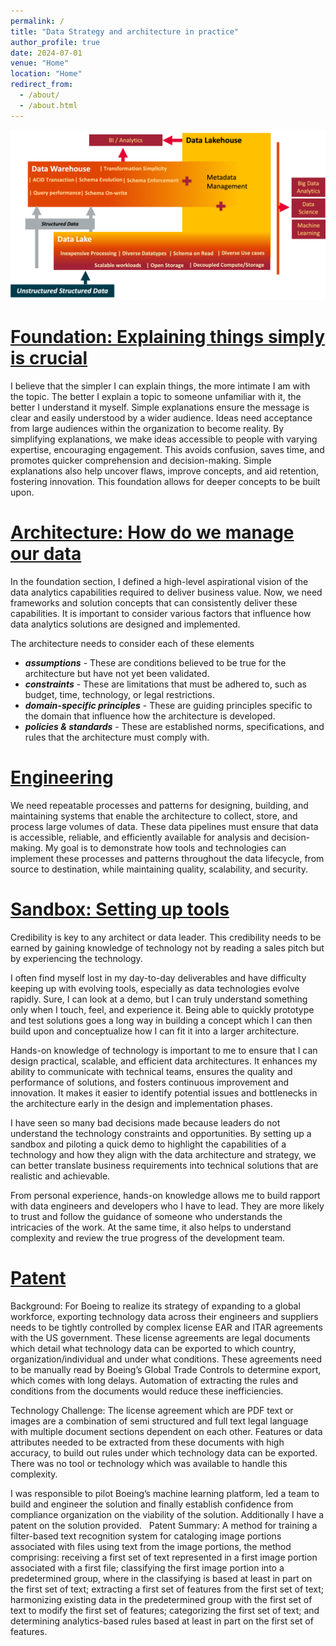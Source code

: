 ```yaml
---
permalink: /
title: "Data Strategy and architecture in practice"
author_profile: true
date: 2024-07-01
venue: "Home"
location: "Home"
redirect_from: 
  - /about/
  - /about.html
---
```


<img src='/images/portfolio/DataArchitectures.png'>

# [Foundation: Explaining things simply is crucial](https://nuneskris.github.io/portfolio/)
I believe that the simpler I can explain things, the more intimate I am with the topic. The better I explain a topic to someone unfamiliar with it, the better I understand it myself. Simple explanations ensure the message is clear and easily understood by a wider audience. Ideas need acceptance from large audiences within the organization to become reality. By simplifying explanations, we make ideas accessible to people with varying expertise, encouraging engagement. This avoids confusion, saves time, and promotes quicker comprehension and decision-making. Simple explanations also help uncover flaws, improve concepts, and aid retention, fostering innovation. This foundation allows for deeper concepts to be built upon.

# [Architecture: How do we manage our data](https://nuneskris.github.io/publications/)
In the foundation section, I defined a high-level aspirational vision of the data analytics capabilities required to deliver business value. Now, we need frameworks and solution concepts that can consistently deliver these capabilities. It is important to consider various factors that influence how data analytics solutions are designed and implemented.

The architecture needs to consider each of these elements
* ***assumptions*** - These are conditions believed to be true for the architecture but have not yet been validated.
* ***constraints*** - These are limitations that must be adhered to, such as budget, time, technology, or legal restrictions.
* ***domain-specific principles*** - These are guiding principles specific to the domain that influence how the architecture is developed.
* ***policies & standards*** - These are established norms, specifications, and rules that the architecture must comply with.


# [Engineering](https://nuneskris.github.io/talks/)

We need repeatable processes and patterns for designing, building, and maintaining systems that enable the architecture to collect, store, and process large volumes of data. These data pipelines must ensure that data is accessible, reliable, and efficiently available for analysis and decision-making. My goal is to demonstrate how tools and technologies can implement these processes and patterns throughout the data lifecycle, from source to destination, while maintaining quality, scalability, and security.

# [Sandbox: Setting up tools](https://nuneskris.github.io/teaching/)

Credibility is key to any architect or data leader. This credibility needs to be earned by gaining knowledge of technology not by reading a sales pitch but by experiencing the technology. 

I often find myself lost in my day-to-day deliverables and have difficulty keeping up with evolving tools, especially as data technologies evolve rapidly. 
Sure, I can look at a demo, but I can truly understand something only when I touch, feel, and experience it. 
Being able to quickly prototype and test solutions goes a long way in building a concept which I can then build upon and conceptualize how I can fit it into a larger architecture.

Hands-on knowledge of technology is important to me to ensure that I can design practical, scalable, and efficient data architectures. 
It enhances my ability to communicate with technical teams, ensures the quality and performance of solutions, and fosters continuous improvement and innovation. 
It makes it easier to identify potential issues and bottlenecks in the architecture early in the design and implementation phases.

I have seen so many bad decisions made because leaders do not understand the technology constraints and opportunities. 
By setting up a sandbox and piloting a quick demo to highlight the capabilities of a technology and how they align with the data architecture and strategy, we can better translate business requirements into technical solutions that are realistic and achievable.

From personal experience, hands-on knowledge allows me to build rapport with data engineers and developers who I have to lead. 
They are more likely to trust and follow the guidance of someone who understands the intricacies of the work. 
At the same time, it also helps to understand complexity and review the true progress of the development team.

# [Patent](https://github.com/nuneskris/nuneskris.github.io/blob/b94aa8beb985c6af1799b7cae283f66870a9ffd4/files/Patent%20Public%20Search%20%7C%20USPTO.pdf)

Background: For Boeing to realize its strategy of expanding to a global workforce, exporting technology data across their engineers and suppliers needs to be tightly controlled by complex license EAR and ITAR agreements with the US government. These license agreements are legal documents which detail what technology data can be exported to which country, organization/individual and under what conditions. These agreements need to be manually read by Boeing’s Global Trade Controls to determine export, which comes with long delays. Automation of extracting the rules and conditions from the documents would reduce these inefficiencies.
 

Technology Challenge: The license agreement which are PDF text or images are a combination of semi structured and full text legal language with multiple document sections dependent on each other. Features or data attributes needed to be extracted from these documents with high accuracy, to build out rules under which technology data can be exported. There was no tool or technology which was available to handle this complexity.

I was responsible to pilot Boeing’s machine learning platform, led a team to build and engineer the solution and finally establish confidence from compliance organization on the viability of the solution. Additionally I have a patent on the solution provided.
 
Patent Summary: A method for training a filter-based text recognition system for cataloging image portions associated with files using text from the image portions, the method comprising: receiving a first set of text represented in a first image portion associated with a first file; classifying the first image portion into a predetermined group, where in the classifying is based at least in part on the first set of text; extracting a first set of features from the first set of text; harmonizing existing data in the predetermined group with the first set of text to modify the first set of features; categorizing the first set of text; and determining analytics-based rules based at least in part on the first set of features.
